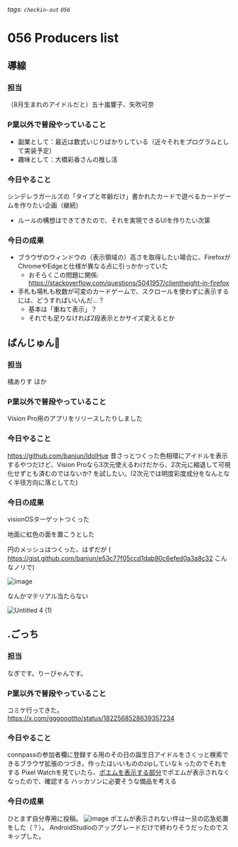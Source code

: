 ###### tags: `checkin-out` `056`

# 056 Producers list

## 導線

### 担当

（8月生まれのアイドルだと）五十嵐響子、矢吹可奈

### P業以外で普段やっていること

-   副業として：最近は数式いじりばかりしている（近々それをプログラムとして実装予定）
-   趣味として：大橋彩香さんの推し活

### 今日やること

シンデレラガールズの「タイプと年齢だけ」書かれたカードで遊べるカードゲームを作りたい企画（継続）

-   ルールの構想はできてきたので、それを実現できるUIを作りたい次第

### 今日の成果

-   ブラウザのウィンドウの（表示領域の）高さを取得したい場合に、FirefoxがChromeやEdgeと仕様が異なる点に引っかかっていた
    -   おそらくこの問題に関係: https://stackoverflow.com/questions/5041957/clientheight-in-firefox
-   手札も場札も枚数が可変のカードゲームで、スクロールを使わずに表示するには、どうすればいいんだ…？
    -   基本は「重ねて表示」？
    -   それでも足りなければ2段表示とかサイズ変えるとか

## ばんじゅん🍓

### 担当

橘ありす
ほか

### P業以外で普段やっていること

Vision Pro用のアプリをリリースしたりしました

### 今日やること

https://github.com/banjun/IdolHue 昔さっとつくった色相環にアイドルを表示するやつだけど、Vision Proなら3次元使えるわけだから、2次元に縮退して可視化せずとも済むのではないか? を試したい。(2次元では明度彩度成分をなんとなく半径方向に落としてた)


### 今日の成果

visionOSターゲットつくった

地面に虹色の面を置こうとした

円のメッシュはつくった、はずだが ( https://gist.github.com/banjun/e53c77f05ccd1dab90c6efed0a3a8c32 こんなノリで)

![image](https://hackmd.io/_uploads/H1G6YOscA.png)

なんかマテリアル当たらない

![Untitled 4 (1)](https://hackmd.io/_uploads/Sy5X5OiqR.jpg)


## .ごっち

### 担当

なぎです。りーぴゃんです。

### P業以外で普段やっていること

コミケ行ってきた。 https://x.com/gggooottto/status/1822568528639357234

### 今日やること

connpassの参加者欄に登録する用のその日の誕生日アイドルをさくっと検索できるブラウザ拡張のつづき。作ったはいいもののzipしていなｋったのでそれをする
Pixel Watchを見ていたら、[ポエムを表示する部分](https://x.com/gggooottto/status/1791085939189792868)でポエムが表示されなくなったので、確認する
ハッカソンに必要そうな備品を考える


### 今日の成果

ひとまず自分専用に投稿。
![image](https://hackmd.io/_uploads/rkioe_j90.png)
ポエムが表示されない件は一旦の応急処置をした（？）。
AndroidStudioのアップグレードだけで終わりそうだったのでスキップした。
